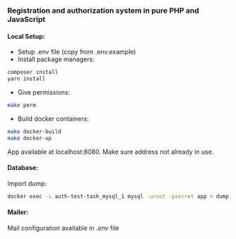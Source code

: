 ### Registration and authorization system in pure PHP and JavaScript

#### Local Setup:
- Setup .env file (copy from .env.example)
- Install package managers:
```bash
composer install
yarn install
```
- Give permissions:
```bash
make perm
```
- Build docker containers:
```bash
make docker-build
make docker-up
```
App available at localhost:8080. Make sure address not already in use.
#### Database:
Import dump:
```bash
docker exec -i auth-test-task_mysql_1 mysql -uroot -psecret app < dump.sql
```
#### Mailer:
Mail configuration available in *.env* file
